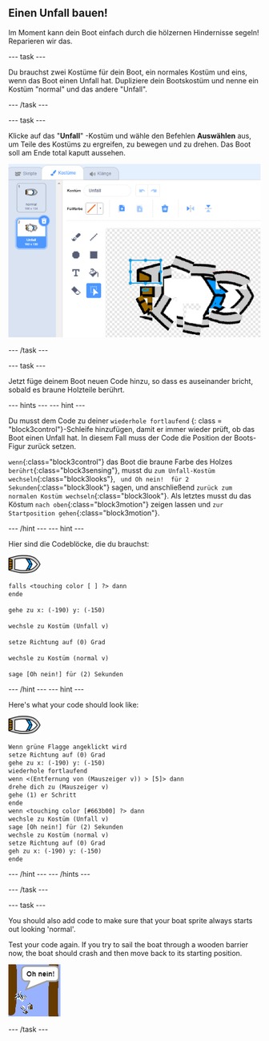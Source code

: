 ## Einen Unfall bauen!

Im Moment kann dein Boot einfach durch die hölzernen Hindernisse segeln! Reparieren wir das.

\--- task \---

Du brauchst zwei Kostüme für dein Boot, ein normales Kostüm und eins, wenn das Boot einen Unfall hat. Dupliziere dein Bootskostüm und nenne ein Kostüm "normal" und das andere "Unfall".

\--- /task \---

\--- task \---

Klicke auf das "**Unfall**" -Kostüm und wähle den Befehlen **Auswählen** aus, um Teile des Kostüms zu ergreifen, zu bewegen und zu drehen. Das Boot soll am Ende total kaputt aussehen.

![Screenshot](images/boat-hit-costume-annotated.png)

\--- /task \---

\--- task \---

Jetzt füge deinem Boot neuen Code hinzu, so dass es auseinander bricht, sobald es braune Holzteile berührt.

\--- hints \--- \--- hint \---

Du musst dem Code zu deiner `wiederhole fortlaufend` {: class = "block3control"}-Schleife hinzufügen, damit er immer wieder prüft, ob das Boot einen Unfall hat. In diesem Fall muss der Code die Position der Boots-Figur zurück setzen.

`wenn`{:class="block3control"} das Boot die braune Farbe des Holzes `berührt`{:class="block3sensing"}, musst du `zum Unfall-Kostüm wechseln`{:class="block3looks"}, ` und Oh nein!  für 2 Sekunden`{:class="block3look"} sagen, und anschließend `zurück zum normalen Kostüm wechseln`{:class="block3look"}. Als letztes musst du das Köstum `nach oben`{:class="block3motion"} zeigen lassen und `zur Startposition gehen`{:class="block3motion"}.

\--- /hint \--- \--- hint \---

Hier sind die Codeblöcke, die du brauchst:

![boat-sprite](images/boat_resize.png)

```blocks3
falls <touching color [ ] ?> dann
ende

gehe zu x: (-190) y: (-150)

wechsle zu Kostüm (Unfall v)

setze Richtung auf (0) Grad

wechsle zu Kostüm (normal v)

sage [Oh nein!] für (2) Sekunden
```

\--- /hint \--- \--- hint \---

Here's what your code should look like:

![boat-sprite](images/boat_resize.png)

```blocks3
Wenn grüne Flagge angeklickt wird
setze Richtung auf (0) Grad
gehe zu x: (-190) y: (-150)
wiederhole fortlaufend
wenn <(Entfernung von (Mauszeiger v)) > [5]> dann
drehe dich zu (Mauszeiger v)
gehe (1) er Schritt
ende
wenn <touching color [#663b00] ?> dann
wechsle zu Kostüm (Unfall v)
sage [Oh nein!] für (2) Sekunden
wechsle zu Kostüm (normal v)
setze Richtung auf (0) Grad
geh zu x: (-190) y: (-150)
ende
```

\--- /hint \--- \--- /hints \---

\--- /task \---

\--- task \---

You should also add code to make sure that your boat sprite always starts out looking 'normal'.

Test your code again. If you try to sail the boat through a wooden barrier now, the boat should crash and then move back to its starting position.

![screenshot](images/boat-crash.png)

\--- /task \---